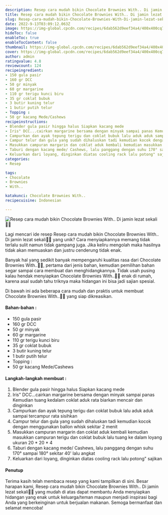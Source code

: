 ```yaml
---
description: Resep cara mudah bikin Chocolate Brownies With.. Di jamin lezat sekali"
title: Resep cara mudah bikin Chocolate Brownies With.. Di jamin lezat sekali
slug: Resep-cara-mudah-bikin-Chocolate-Brownies-With-Di-jamin-lezat-sekali
date: 2022-9-13T03:09:12.063Z
image: https://img-global.cpcdn.com/recipes/6dab562d9eef34a4/400x400cq70/photo.jpg
hideToc: false
enableToc: true
enableTocContent: false
thumbnail: https://img-global.cpcdn.com/recipes/6dab562d9eef34a4/400x400cq70/photo.jpg
cover: https://img-global.cpcdn.com/recipes/6dab562d9eef34a4/400x400cq70/photo.jpg
author: admin
ratingvalue: 4.8
reviewcount: 124
recipeingredient:
- 150 gula pasir
- 160 gr DCC
- 50 gr minyak
- 60 gr margarine
- 110 gr terigu kunci biru
- 35 gr coklat bubuk
- 3 butir kuning telur
- 1 butir putih telur
- Topping :
- 50 gr kacang Mede/Cashews
recipeinstructions:
- Blender gula pasir hingga halus Siapkan kacang mede
- Iris" DCC...cairkan margarine bersama dengan minyak sampai panas Kemudian tuang kedalam coklat aduk rata biarkan mencair dan dinginkan
- Campurkan dan ayak tepung terigu dan coklat bubuk lalu aduk aduk sampai tercampur rata sisihkan
- Campur telur dan gula yang sudah dihaluskan tadi kemudian kocok dengan menggunakan ballon whisk sekitar 2 menit
- Masukkan campuran margarin dan coklat aduk kembali kemudian masukkan campuran terigu dan coklat bubuk lalu tuang ke dalam loyang ukuran 20 * 20 * 4
- Taburi dengan kacang mede/ Cashews, lalu panggang dengan suhu 170° sampai 180° sekitar 40' lalu angkat
- Keluarkan dari loyang, dinginkan diatas cooling rack lalu potong" sajikan
categories:
- Resep

tags:
- Chocolate
- Brownies
- With..

katakunci: Chocolate Brownies With..
recipecuisine: Indonesian

---
```


![Resep cara mudah bikin Chocolate Brownies With.. Di jamin lezat sekali👩‍🍳](https://img-global.cpcdn.com/recipes/6dab562d9eef34a4/400x400cq70/photo.jpg)

Lagi mencari ide resep Resep cara mudah bikin Chocolate Brownies With.. Di jamin lezat sekali👩‍🍳 yang unik? Cara menyiapkannya memang tidak terlalu sulit namun tidak gampang juga. Jika keliru mengolah maka hasilnya tidak akan memuaskan dan justru cenderung tidak enak.

Banyak hal yang sedikit banyak mempengaruhi kualitas rasa dari Chocolate Brownies With..👩‍🍳, pertama dari jenis bahan, kemudian pemilihan bahan segar sampai cara membuat dan menghidangkannya. Tidak usah pusing kalau hendak menyiapkan Chocolate Brownies With..👩‍🍳 enak di rumah, karena asal sudah tahu triknya maka hidangan ini bisa jadi sajian spesial.

Di bawah ini ada beberapa cara mudah dan praktis untuk membuat Chocolate Brownies With..👩‍🍳 yang siap dikreasikan.

<!--inarticleads1-->

#### Bahan-bahan :

- 150 gula pasir
- 160 gr DCC
- 50 gr minyak
- 60 gr margarine
- 110 gr terigu kunci biru
- 35 gr coklat bubuk
- 3 butir kuning telur
- 1 butir putih telur
- Topping :
- 50 gr kacang Mede/Cashews

<!--inarticleads2-->

#### Langkah-langkah membuat :

1. Blender gula pasir hingga halus Siapkan kacang mede
1. Iris" DCC...cairkan margarine bersama dengan minyak sampai panas Kemudian tuang kedalam coklat aduk rata biarkan mencair dan dinginkan
1. Campurkan dan ayak tepung terigu dan coklat bubuk lalu aduk aduk sampai tercampur rata sisihkan
1. Campur telur dan gula yang sudah dihaluskan tadi kemudian kocok dengan menggunakan ballon whisk sekitar 2 menit
1. Masukkan campuran margarin dan coklat aduk kembali kemudian masukkan campuran terigu dan coklat bubuk lalu tuang ke dalam loyang ukuran 20 * 20 * 4
1. Taburi dengan kacang mede/ Cashews, lalu panggang dengan suhu 170° sampai 180° sekitar 40' lalu angkat
1. Keluarkan dari loyang, dinginkan diatas cooling rack lalu potong" sajikan

#### Penutup

Terima kasih telah membaca resep yang kami tampilkan di sini. Besar harapan kami, Resep cara mudah bikin Chocolate Brownies With.. Di jamin lezat sekali👩‍🍳 yang mudah di atas dapat membantu Anda menyiapkan hidangan yang enak untuk keluarga/teman maupun menjadi inspirasi bagi Anda yang berkeinginan untuk berjualan makanan. Semoga bermanfaat dan selamat mencoba!